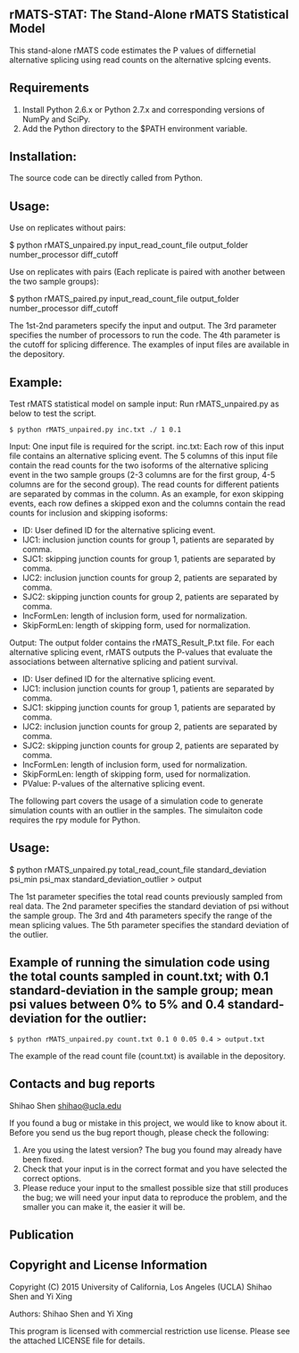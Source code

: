 ## rMATS-STAT: The Stand-Alone rMATS Statistical Model

This stand-alone rMATS code estimates the P values of differnetial alternative splicing using read counts on the alternative splcing events.

Requirements
------------
1. Install Python 2.6.x or Python 2.7.x and corresponding versions of NumPy and
SciPy.
2. Add the Python directory to the $PATH environment variable.

Installation:
------------
The source code can be directly called from Python.

Usage:
--------------------------------
Use on replicates without pairs:

$ python rMATS_unpaired.py input_read_count_file output_folder number_processor diff_cutoff

Use on replicates with pairs (Each replicate is paired with another between the two sample groups):

$ python rMATS_paired.py input_read_count_file output_folder number_processor diff_cutoff

The 1st-2nd parameters specify the input and output. The 3rd parameter specifies the number of processors to run the code. The 4th parameter is the cutoff for splicing difference. The examples of input files are available in the depository. 

Example:
--------------------------------
Test rMATS statistical model on sample input:
Run rMATS_unpaired.py as below to test the script.

    $ python rMATS_unpaired.py inc.txt ./ 1 0.1

Input: One input file is required for the script. inc.txt: Each row of
this input file contains an alternative splicing event. The 5 columns of this
input file contain the read counts for the two isoforms of the alternative
splicing event in the two sample groups (2-3 columns are for the first group, 4-5 columns are for the second group). The read counts for different patients are separated by commas
in the column. As an example, for exon skipping events, each row defines a
skipped exon and the columns contain the read counts for inclusion and skipping
isoforms:
- ID: User defined ID for the alternative splicing event.
- IJC1: inclusion junction counts for group 1, patients are separated by comma.
- SJC1: skipping junction counts for group 1, patients are separated by comma.
- IJC2: inclusion junction counts for group 2, patients are separated by comma.
- SJC2: skipping junction counts for group 2, patients are separated by comma.
- IncFormLen: length of inclusion form, used for normalization.
- SkipFormLen: length of skipping form, used for normalization.

Output: The output folder contains the rMATS_Result_P.txt file. For each alternative splicing event, rMATS outputs the P-values that evaluate the associations between alternative splicing and patient survival.
- ID: User defined ID for the alternative splicing event.
- IJC1: inclusion junction counts for group 1, patients are separated by comma.
- SJC1: skipping junction counts for group 1, patients are separated by comma.
- IJC2: inclusion junction counts for group 2, patients are separated by comma.
- SJC2: skipping junction counts for group 2, patients are separated by comma.
- IncFormLen: length of inclusion form, used for normalization.
- SkipFormLen: length of skipping form, used for normalization.
- PValue: P-values of the alternative splicing event.

The following part covers the usage of a simulation code to generate simulation counts with an outlier in the samples. The simulaiton code requires the rpy module for Python.

Usage:
--------------------------------
$ python rMATS_unpaired.py total_read_count_file standard_deviation psi_min  psi_max standard_deviation_outlier > output

The 1st parameter specifies the total read counts previously sampled from real data. The 2nd parameter specifies the standard deviation of psi without the sample group. The 3rd and 4th parameters specify the range of the mean splicing values. The 5th parameter specifies the standard deviation of the outlier. 

Example of running the simulation code using the total counts sampled in count.txt; with 0.1 standard-deviation in the sample group; mean psi values between 0% to 5% and 0.4 standard-deviation for the outlier:
--------------------------------

    $ python rMATS_unpaired.py count.txt 0.1 0 0.05 0.4 > output.txt

The example of the read count file (count.txt) is available in the depository.

Contacts and bug reports
------------------------
Shihao Shen
shihao@ucla.edu

If you found a bug or mistake in this project, we would like to know about it.
Before you send us the bug report though, please check the following:

1. Are you using the latest version? The bug you found may already have been
   fixed.
2. Check that your input is in the correct format and you have selected the
   correct options.
3. Please reduce your input to the smallest possible size that still produces
   the bug; we will need your input data to reproduce the problem, and the
   smaller you can make it, the easier it will be.

Publication
------------

Copyright and License Information
---------------------------------
Copyright (C) 2015 University of California, Los Angeles (UCLA)
Shihao Shen and Yi Xing

Authors: Shihao Shen and Yi Xing

This program is licensed with commercial restriction use license. Please see the attached LICENSE file for details.

